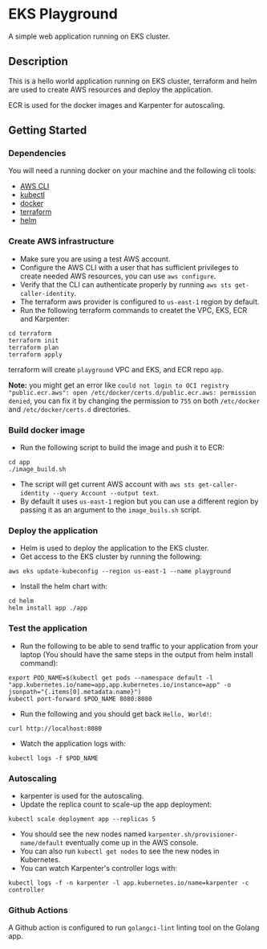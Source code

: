 # EKS Playground

A simple web application running on EKS cluster.

## Description

This is a hello world application running on EKS cluster, terraform and helm are used to create AWS resources and deploy the application.

ECR is used for the docker images and Karpenter for autoscaling.

## Getting Started

### Dependencies

You will need a running docker on your machine and the following cli tools:

* [AWS CLI](https://docs.aws.amazon.com/cli/latest/userguide/install-cliv2-linux.html)
* [kubectl](https://kubernetes.io/docs/tasks/tools/install-kubectl-linux/)
* [docker](https://docs.docker.com/engine/install/)
* [terraform](https://developer.hashicorp.com/terraform/tutorials/aws-get-started/install-cli)
* [helm](https://helm.sh/docs/intro/install/)

### Create AWS infrastructure

* Make sure you are using a test AWS account.
* Configure the AWS CLI with a user that has sufficient privileges to create needed AWS resources, you can use `aws configure`.
* Verify that the CLI can authenticate properly by running `aws sts get-caller-identity`.
* The terraform aws provider is configured to `us-east-1` region by default.
* Run the following terraform commands to createt the VPC, EKS, ECR and Karpenter:
```
cd terraform
terraform init
terraform plan
terraform apply
```

terraform will create `playground` VPC and EKS, and ECR repo `app`.

**Note:** you might get an error like `could not login to OCI registry "public.ecr.aws": open /etc/docker/certs.d/public.ecr.aws: permission denied`, you can fix it by changing the permission to `755` on both `/etc/docker` and `/etc/docker/certs.d` directories.

### Build docker image

* Run the following script to build the image and push it to ECR:
```
cd app
./image_build.sh
```

* The script will get current AWS account with `aws sts get-caller-identity --query Account --output text`.
* By default it uses `us-east-1` region but you can use a different region by passing it as an argument to the `image_buils.sh` script.

### Deploy the application

* Helm is used to deploy the application to the EKS cluster.
* Get access to the EKS cluster by running the following:
```
aws eks update-kubeconfig --region us-east-1 --name playground
```

* Install the helm chart with:
```
cd helm
helm install app ./app
```

### Test the application

* Run the following to be able to send traffic to your application from your laptop (You should have the same steps in the output from helm install command):
```
export POD_NAME=$(kubectl get pods --namespace default -l "app.kubernetes.io/name=app,app.kubernetes.io/instance=app" -o jsonpath="{.items[0].metadata.name}")
kubectl port-forward $POD_NAME 8080:8080
```

* Run the following and you should get back `Hello, World!`:
```
curl http://localhost:8080
```

* Watch the application logs with:
```
kubectl logs -f $POD_NAME
```

### Autoscaling

* karpenter is used for the autoscaling.
* Update the replica count to scale-up the app deployment:
```
kubectl scale deployment app --replicas 5
```

* You should see the new nodes named `karpenter.sh/provisioner-name/default` eventually come up in the AWS console.
* You can also run `kubectl get nodes` to see the new nodes in Kubernetes.
* You can watch Karpenter's controller logs with:
```
kubectl logs -f -n karpenter -l app.kubernetes.io/name=karpenter -c controller
```


### Github Actions

A Github action is configured to run `golangci-lint` linting tool on the Golang app.
